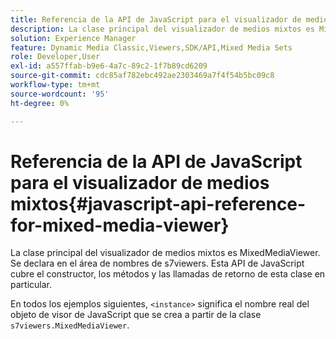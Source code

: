 ```yaml
---
title: Referencia de la API de JavaScript para el visualizador de medios mixtos
description: La clase principal del visualizador de medios mixtos es MixedMediaViewer. Se declara en el área de nombres de s7viewers. Esta API de JavaScript cubre el constructor, los métodos y las llamadas de retorno de esta clase en particular.
solution: Experience Manager
feature: Dynamic Media Classic,Viewers,SDK/API,Mixed Media Sets
role: Developer,User
exl-id: a557ffab-b9e6-4a7c-89c2-1f7b89cd6209
source-git-commit: cdc85af782ebc492ae2303469a7f4f54b5bc09c8
workflow-type: tm+mt
source-wordcount: '95'
ht-degree: 0%

---
```


# Referencia de la API de JavaScript para el visualizador de medios mixtos{#javascript-api-reference-for-mixed-media-viewer}

La clase principal del visualizador de medios mixtos es MixedMediaViewer. Se declara en el área de nombres de s7viewers. Esta API de JavaScript cubre el constructor, los métodos y las llamadas de retorno de esta clase en particular.

En todos los ejemplos siguientes, `<instance>` significa el nombre real del objeto de visor de JavaScript que se crea a partir de la clase `s7viewers.MixedMediaViewer`.
